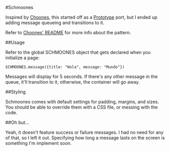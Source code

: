 #Schmoones

Inspired by [Choones](http://github.com/benschwarz/choones/tree/master), this started off as a [Prototype](http://www.prototypejs.org/) port,
but I ended up adding message queueing and transitions to it.

Refer to [Choones' README](http://github.com/benschwarz/choones/tree/master) for more info about the pattern.

##Usage

Refer to the global SCHMOONES object that gets declared when you initialize a page:

    SCHMOONES.message({title: "Hola", message: "Mundo"})
    
Messages will display for 5 seconds. If there's any other message in the queue, it'll transition to it, otherwise, the container will go away.

##Styling

Schmoones comes with default settings for padding, margins, and sizes. You should be able to override them with a CSS file, or messing with the code.

##Oh but...

Yeah, it doesn't feature success or failure messages. I had no need for any of that, so I left it out. Specifying how long a message lasts on the screen is something I'm implement soon.